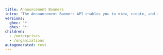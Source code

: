 ```yaml
---
title: Announcement Banners
intro: 'The Announcement Banners API enables you to view, create, and remove an announcement banner for your enterprise or organization.'
versions:
  ghec: '*'
  ghes: '*'
children:
  - /enterprises
  - /organizations
autogenerated: rest
---
```




<!-- Content after this section is automatically generated -->
